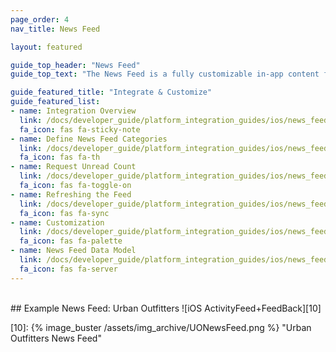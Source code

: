 ```yaml
---
page_order: 4
nav_title: News Feed

layout: featured

guide_top_header: "News Feed"
guide_top_text: "The News Feed is a fully customizable in-app content feed for your users. Our targeting and segmentation allows you to create a stream of content that is individually catered to the interests of each user. Depending on their position in the user life cycle and the nature of your app, this could be an on-boarding content server, an advertisement center, an achievement center, or a generic news center. The News Feed supports GIF display."

guide_featured_title: "Integrate & Customize"
guide_featured_list:
- name: Integration Overview
  link: /docs/developer_guide/platform_integration_guides/ios/news_feed/news_feed_integration_overview/
  fa_icon: fas fa-sticky-note
- name: Define News Feed Categories
  link: /docs/developer_guide/platform_integration_guides/ios/news_feed/defining_a_news_feed_category/
  fa_icon: fas fa-th
- name: Request Unread Count
  link: /docs/developer_guide/platform_integration_guides/ios/news_feed/requesting_unread_card_count/
  fa_icon: fas fa-toggle-on
- name: Refreshing the Feed
  link: /docs/developer_guide/platform_integration_guides/ios/news_feed/refreshing_the_news_feed/
  fa_icon: fas fa-sync
- name: Customization
  link: /docs/developer_guide/platform_integration_guides/ios/news_feed/customizing_the_news_feed/
  fa_icon: fas fa-palette
- name: News Feed Data Model
  link: /docs/developer_guide/platform_integration_guides/ios/news_feed/news_feed_data_model/
  fa_icon: fas fa-server
---
```


<br>
## Example News Feed: Urban Outfitters
![iOS ActivityFeed+FeedBack][10]
<br>

[10]: {% image_buster /assets/img_archive/UONewsFeed.png %} "Urban Outfitters News Feed"
